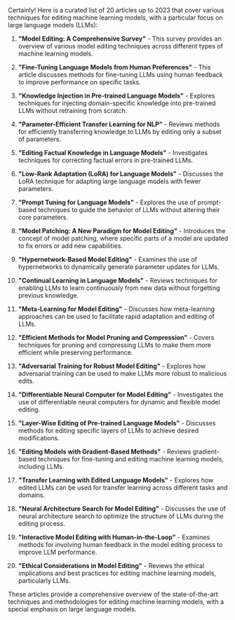 Certainly! Here is a curated list of 20 articles up to 2023 that cover various techniques for editing machine learning models, with a particular focus on large language models (LLMs):

1. **"Model Editing: A Comprehensive Survey"** - This survey provides an overview of various model editing techniques across different types of machine learning models.
   
2. **"Fine-Tuning Language Models from Human Preferences"** - This article discusses methods for fine-tuning LLMs using human feedback to improve performance on specific tasks.

3. **"Knowledge Injection in Pre-trained Language Models"** - Explores techniques for injecting domain-specific knowledge into pre-trained LLMs without retraining from scratch.

4. **"Parameter-Efficient Transfer Learning for NLP"** - Reviews methods for efficiently transferring knowledge to LLMs by editing only a subset of parameters.

5. **"Editing Factual Knowledge in Language Models"** - Investigates techniques for correcting factual errors in pre-trained LLMs.

6. **"Low-Rank Adaptation (LoRA) for Language Models"** - Discusses the LoRA technique for adapting large language models with fewer parameters.

7. **"Prompt Tuning for Language Models"** - Explores the use of prompt-based techniques to guide the behavior of LLMs without altering their core parameters.

8. **"Model Patching: A New Paradigm for Model Editing"** - Introduces the concept of model patching, where specific parts of a model are updated to fix errors or add new capabilities.

9. **"Hypernetwork-Based Model Editing"** - Examines the use of hypernetworks to dynamically generate parameter updates for LLMs.

10. **"Continual Learning in Language Models"** - Reviews techniques for enabling LLMs to learn continuously from new data without forgetting previous knowledge.

11. **"Meta-Learning for Model Editing"** - Discusses how meta-learning approaches can be used to facilitate rapid adaptation and editing of LLMs.

12. **"Efficient Methods for Model Pruning and Compression"** - Covers techniques for pruning and compressing LLMs to make them more efficient while preserving performance.

13. **"Adversarial Training for Robust Model Editing"** - Explores how adversarial training can be used to make LLMs more robust to malicious edits.

14. **"Differentiable Neural Computer for Model Editing"** - Investigates the use of differentiable neural computers for dynamic and flexible model editing.

15. **"Layer-Wise Editing of Pre-trained Language Models"** - Discusses methods for editing specific layers of LLMs to achieve desired modifications.

16. **"Editing Models with Gradient-Based Methods"** - Reviews gradient-based techniques for fine-tuning and editing machine learning models, including LLMs.

17. **"Transfer Learning with Edited Language Models"** - Explores how edited LLMs can be used for transfer learning across different tasks and domains.

18. **"Neural Architecture Search for Model Editing"** - Discusses the use of neural architecture search to optimize the structure of LLMs during the editing process.

19. **"Interactive Model Editing with Human-in-the-Loop"** - Examines methods for involving human feedback in the model editing process to improve LLM performance.

20. **"Ethical Considerations in Model Editing"** - Reviews the ethical implications and best practices for editing machine learning models, particularly LLMs.

These articles provide a comprehensive overview of the state-of-the-art techniques and methodologies for editing machine learning models, with a special emphasis on large language models.
